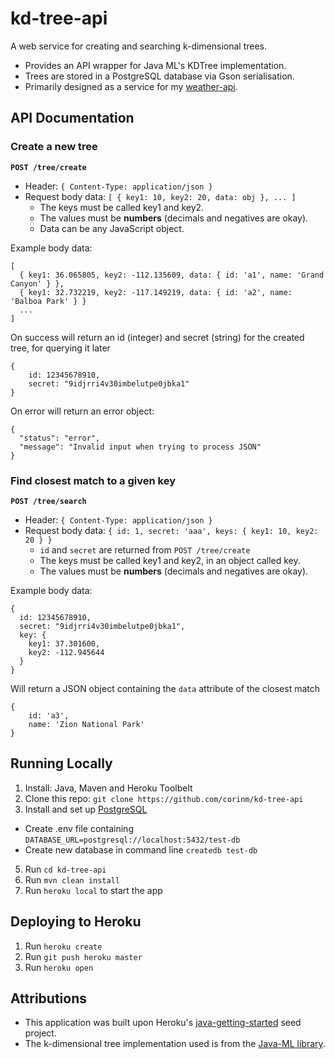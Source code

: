 # kd-tree-api

A web service for creating and searching k-dimensional trees.  
* Provides an API wrapper for Java ML's KDTree implementation.  
* Trees are stored in a PostgreSQL database via Gson serialisation.  
* Primarily designed as a service for my [weather-api](https://github.com/corinm/weather-api).  

## API Documentation
### Create a new tree
**`POST /tree/create`**  
  * Header: `{ Content-Type: application/json }`  
  * Request body data: `[ { key1: 10, key2: 20, data: obj }, ... ]`  
    * The keys must be called key1 and key2.  
    * The values must be **numbers** (decimals and negatives are okay).  
    * Data can be any JavaScript object.  

Example body data:
```
[
  { key1: 36.065805, key2: -112.135609, data: { id: 'a1', name: 'Grand Canyon' } },
  { key1: 32.732219, key2: -117.149219, data: { id: 'a2', name: 'Balboa Park' } }
  ...
]
```
On success will return an id (integer) and secret (string) for the created tree, for querying it later
```
{
    id: 12345678910,
    secret: "9idjrri4v30imbelutpe0jbka1"
}
```
On error will return an error object:
```
{
  "status": "error",
  "message": "Invalid input when trying to process JSON"
}
```


### Find closest match to a given key
**`POST /tree/search`**  
  * Header: `{ Content-Type: application/json }`  
  * Request body data: `{ id: 1, secret: 'aaa', keys: { key1: 10, key2: 20 } }`  
    * `id` and `secret` are returned from `POST /tree/create`
    * The keys must be called key1 and key2, in an object called key.  
    * The values must be **numbers** (decimals and negatives are okay).  

Example body data:
```
{
  id: 12345678910,
  secret: "9idjrri4v30imbelutpe0jbka1",
  key: {
    key1: 37.301600,
    key2: -112.945644
  }
}
```
Will return a JSON object containing the `data` attribute of the closest match
```
{
    id: 'a3',
    name: 'Zion National Park'
}
```

## Running Locally

1. Install: Java, Maven and Heroku Toolbelt  
2. Clone this repo: `git clone https://github.com/corinm/kd-tree-api`  
3. Install and set up [PostgreSQL](https://www.postgresql.org/)  
  * Create .env file containing `DATABASE_URL=postgresql://localhost:5432/test-db`  
  * Create new database in command line `createdb test-db`  
5. Run `cd kd-tree-api`  
6. Run `mvn clean install`  
7. Run `heroku local` to start the app  

## Deploying to Heroku

1. Run `heroku create`  
2. Run `git push heroku master`  
3. Run `heroku open`  

## Attributions
  * This application was built upon Heroku's [java-getting-started](https://github.com/heroku/java-getting-started.git) seed project.
  * The k-dimensional tree implementation used is from the [Java-ML library](http://java-ml.sourceforge.net/).
